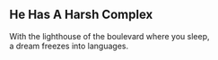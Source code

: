 He Has A Harsh Complex
----------------------
With the lighthouse of the boulevard where you sleep,  
a dream freezes into languages.  
